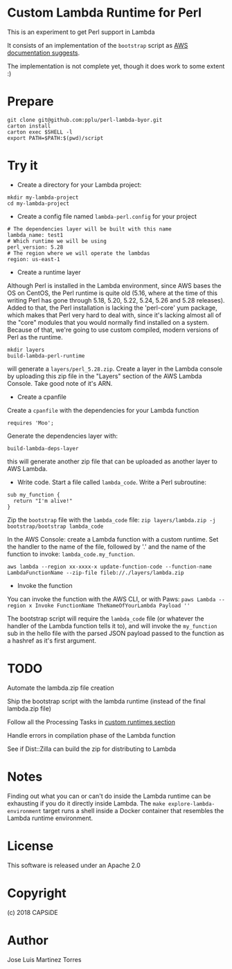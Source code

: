Custom Lambda Runtime for Perl
==============================

This is an experiment to get Perl support in Lambda

It consists of an implementation of the `bootstrap` script as [AWS documentation suggests](https://docs.aws.amazon.com/lambda/latest/dg/runtimes-api.html).

The implementation is not complete yet, though it does work to some extent :)

Prepare
=======

```
git clone git@github.com:pplu/perl-lambda-byor.git
carton install
carton exec $SHELL -l
export PATH=$PATH:$(pwd)/script
```

Try it
======

 - Create a directory for your Lambda project:

```
mkdir my-lambda-project
cd my-lambda-project
```

 - Create a config file named `lambda-perl.config` for your project
```
# The dependencies layer will be built with this name
lambda_name: test1
# Which runtime we will be using
perl_version: 5.28
# The region where we will operate the lambdas
region: us-east-1
```

 - Create a runtime layer

Although Perl is installed in the Lambda environment, since AWS bases the OS on CentOS, the Perl runtime is quite old (5.16, where at the time of this
writing Perl has gone through 5.18, 5.20, 5.22, 5.24, 5.26 and 5.28 releases). Added to that, the Perl installation is lacking the 'perl-core' yum
package, which makes that Perl very hard to deal with, since it's lacking almost all of the "core" modules that you would normally find installed
on a system. Because of that, we're going to use custom compiled, modern versions of Perl as the runtime.

```
mkdir layers
build-lambda-perl-runtime
```

will generate a `layers/perl_5.28.zip`. Create a layer in the Lambda console by uploading this zip file in the "Layers" section of the AWS Lambda Console.
Take good note of it's ARN.

 - Create a cpanfile

Create a `cpanfile` with the dependencies for your Lambda function

```
requires 'Moo';
```
Generate the dependencies layer with:
```
build-lambda-deps-layer
```

this will generate another zip file that can be uploaded as another layer to AWS Lambda.

 - Write code. Start a file called `lambda_code`. Write a Perl subroutine:

```
sub my_function {
  return "I'm alive!"
}
```

Zip the `bootstrap` file with the `lambda_code` file: `zip layers/lambda.zip -j bootstrap/bootstrap lambda_code`

In the AWS Console: create a Lambda function with a custom runtime. Set the handler to the name of the file, followed by '.' 
and the name of the function to invoke: `lambda_code.my_function`. 

```
aws lambda --region xx-xxxx-x update-function-code --function-name LambdaFunctionName --zip-file fileb://./layers/lambda.zip
```

 - Invoke the function

You can invoke the function with the AWS CLI, or with Paws: `paws Lambda --region x Invoke FunctionName TheNameOfYourLambda Payload ''`

The bootstrap script will require the `lambda_code` file (or whatever the handler of the Lambda function tells it to), and will invoke the `my_function` sub in 
the hello file with the parsed JSON payload passed to the function as a hashref as it's first argument.

TODO
====

Automate the lambda.zip file creation

Ship the bootstrap script with the lambda runtime (instead of the final lambda.zip file)

Follow all the Processing Tasks in [custom runtimes section](https://docs.aws.amazon.com/lambda/latest/dg/runtimes-custom.html)

Handle errors in compilation phase of the Lambda function

See if Dist::Zilla can build the zip for distributing to Lambda

Notes
=====

Finding out what you can or can't do inside the Lambda runtime can be exhausting if you do it directly inside Lambda. The `make explore-lambda-environment` target 
runs a shell inside a Docker container that resembles the Lambda runtime environment.

License
=======

This software is released under an Apache 2.0

Copyright
=========

(c) 2018 CAPSiDE

Author
======

Jose Luis Martinez Torres



